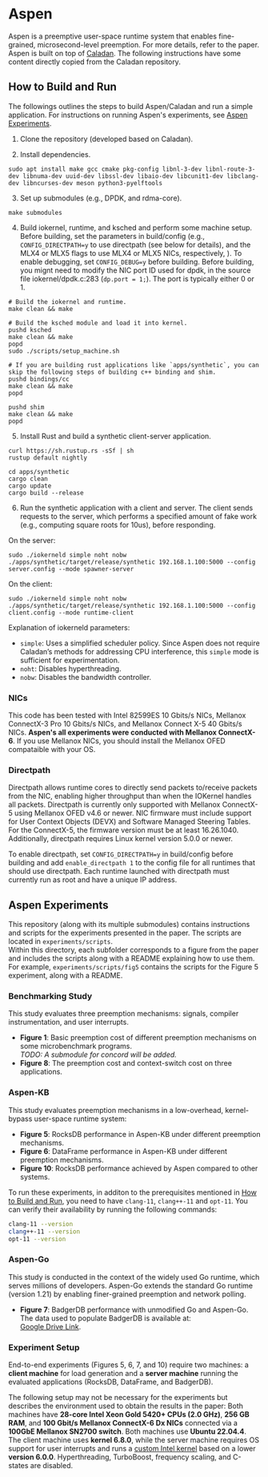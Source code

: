 # Aspen

Aspen is a preemptive user-space runtime system that enables fine-grained, microsecond-level preemption. 
For more details, refer to the paper. 
Aspen is built on top of [Caladan](https://github.com/shenango/caladan.git).
The following instructions have some content directly copied from the Caladan repository.

## How to Build and Run 

The followings outlines the steps to build Aspen/Caladan and run a simple application. 
For instructions on running Aspen's experiments, see [Aspen Experiments](#aspen-experiments).

1) Clone the repository (developed based on Caladan).

2) Install dependencies.

```
sudo apt install make gcc cmake pkg-config libnl-3-dev libnl-route-3-dev libnuma-dev uuid-dev libssl-dev libaio-dev libcunit1-dev libclang-dev libncurses-dev meson python3-pyelftools
```

3) Set up submodules (e.g., DPDK, and rdma-core).

```
make submodules
```

4) Build iokernel, runtime, and ksched and perform some machine setup.
Before building, set the parameters in build/config 
(e.g., `CONFIG_DIRECTPATH=y` to use directpath (see below for details), 
and the MLX4 or MLX5 flags to use MLX4 or MLX5 NICs, respectively, ). 
To enable debugging, set `CONFIG_DEBUG=y` before building. 
Before building, you mignt need to modify the NIC port ID used for dpdk,
in the source file iokernel/dpdk.c:283 (`dp.port = 1;`). 
The port is typically either 0 or 1.

```
# Build the iokernel and runtime.
make clean && make

# Build the ksched module and load it into kernel.
pushd ksched
make clean && make
popd
sudo ./scripts/setup_machine.sh

# If you are building rust applications like `apps/synthetic`, you can skip the following steps of building c++ binding and shim.
pushd bindings/cc
make clean && make
popd

pushd shim
make clean && make
popd
```

5) Install Rust and build a synthetic client-server application.

```
curl https://sh.rustup.rs -sSf | sh
rustup default nightly
```
```
cd apps/synthetic
cargo clean
cargo update
cargo build --release
```

6) Run the synthetic application with a client and server. The client
sends requests to the server, which performs a specified amount of
fake work (e.g., computing square roots for 10us), before responding.

On the server:
```
sudo ./iokerneld simple noht nobw 
./apps/synthetic/target/release/synthetic 192.168.1.100:5000 --config server.config --mode spawner-server
```

On the client:
```
sudo ./iokerneld simple noht nobw
./apps/synthetic/target/release/synthetic 192.168.1.100:5000 --config client.config --mode runtime-client
```

Explanation of iokerneld parameters: 
- `simple`: Uses a simplified scheduler policy. 
Since Aspen does not require Caladan’s methods for addressing CPU interference, this `simple` mode is sufficient for experimentation.
- `noht`: Disables hyperthreading.
- `nobw`: Disables the bandwidth controller.


### NICs
This code has been tested with Intel 82599ES 10 Gbits/s NICs, Mellanox ConnectX-3 Pro 10 Gbits/s NICs, and Mellanox Connect X-5 40 Gbits/s NICs. **Aspen's all experiments were conducted with Mellanox ConnectX-6**. If you use Mellanox NICs, you should install the Mellanox OFED compataible with your OS. 


### Directpath
Directpath allows runtime cores to directly send packets to/receive packets from the NIC, enabling
higher throughput than when the IOKernel handles all packets.
Directpath is currently only supported with Mellanox ConnectX-5 using Mellanox OFED v4.6 or newer.
NIC firmware must include support for User Context Objects (DEVX) and Software Managed Steering Tables.
For the ConnectX-5, the firmware version must be at least 16.26.1040. Additionally, directpath requires
Linux kernel version 5.0.0 or newer.

To enable directpath, set `CONFIG_DIRECTPATH=y` in build/config before building and add `enable_directpath 1`
to the config file for all runtimes that should use directpath. Each runtime launched with directpath must
currently run as root and have a unique IP address.


## Aspen Experiments

This repository (along with its multiple submodules) contains instructions and scripts for the experiments presented in the paper. The scripts are located in `experiments/scripts`.  
Within this directory, each subfolder corresponds to a figure from the paper and includes the scripts along with a README explaining how to use them.
For example, `experiments/scripts/fig5` contains the scripts for the Figure 5 experiment, along with a README.

### Benchmarking Study

This study evaluates three preemption mechanisms: signals, compiler instrumentation, and user interrupts.

- **Figure 1**: Basic preemption cost of different preemption mechanisms on some microbenchmark programs.  
  *TODO: A submodule for concord will be added.*
- **Figure 8**: The preemption cost and context-switch cost on three applications.

### Aspen-KB

This study evaluates preemption mechanisms in a low-overhead, kernel-bypass user-space runtime system:

- **Figure 5**: RocksDB performance in Aspen-KB under different preemption mechanisms.
- **Figure 6**: DataFrame performance in Aspen-KB under different preemption mechanisms.
- **Figure 10**: RocksDB performance achieved by Aspen compared to other systems.

To run these experiments, in additon to the prerequisites mentioned in [How to Build and Run](#how-to-build-and-run), you need to have `clang-11`, `clang++-11` and `opt-11`. You can verify their availability by running the following commands:

```sh
clang-11 --version
clang++-11 --version
opt-11 --version
```

### Aspen-Go 

This study is conducted in the context of the widely used Go runtime, which serves millions of developers. Aspen-Go extends the standard Go runtime (version 1.21) by enabling finer-grained preemption and network polling.

- **Figure 7**: BadgerDB performance with unmodified Go and Aspen-Go. 
The data used to populate BadgerDB is available at:  
  [Google Drive Link](https://drive.google.com/file/d/1umPzzNkfNgkitHGt_wl-5t2stFBN6o4w/view?usp=share_link).


### Experiment Setup

End-to-end experiments (Figures 5, 6, 7, and 10) require two machines: a **client machine** for load generation and a **server machine** running the evaluated applications (RocksDB, DataFrame, and BadgerDB). 

The following setup may not be necessary for the experiments but describes the environment used to obtain the results in the paper: Both machines have **28-core Intel Xeon Gold 5420+ CPUs (2.0 GHz)**, **256 GB RAM**, and **100 Gbit/s Mellanox ConnectX-6 Dx NICs** connected via a **100GbE Mellanox SN2700 switch**.
Both machines use **Ubuntu 22.04.4**. The client machine uses **kernel 6.8.0**, while the server machine requires OS support for user interrupts and runs a [custom Intel kernel](https://github.com/intel/uintr-linux-kernel) based on a lower **version 6.0.0**. Hyperthreading, TurboBoost, frequency scaling, and C-states are disabled.